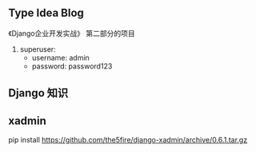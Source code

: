 ## Type Idea Blog
《Django企业开发实战》 第二部分的项目
1. superuser:
    * username: admin
    * password: password123

## Django 知识


## xadmin
pip install https://github.com/the5fire/django-xadmin/archive/0.6.1.tar.gz

